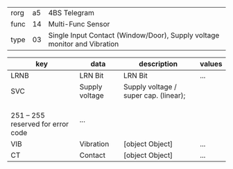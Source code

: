 
|    |   |   |
| -- | - | - |
| rorg | a5 | 4BS Telegram |
| func | 14 | Multi-Func Sensor |
| type | 03 | Single Input Contact (Window/Door), Supply voltage monitor and Vibration |

| key | data | description | values |
| --- | --- | --- | --- |
  | LRNB | LRN Bit | LRN Bit | ... | 
| SVC | Supply voltage | Supply voltage / super cap. (linear);
                <br/>251 – 255 reserved for error code | ... | 
| VIB | Vibration | [object Object] | ... | 
| CT | Contact | [object Object] | ... | 

  